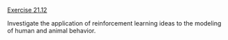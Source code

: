 [Exercise 21.12](ex_12/)

Investigate the application of reinforcement learning ideas to the
modeling of human and animal behavior.
